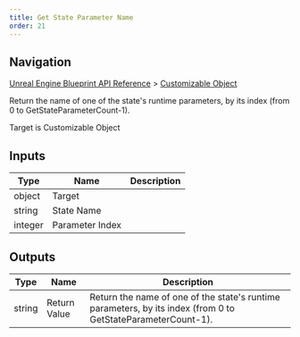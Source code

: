 ```yaml
---
title: Get State Parameter Name
order: 21
---
```

## Navigation

[Unreal Engine Blueprint API Reference](https://dev.epicgames.com/documentation/en-us/unreal-engine/BlueprintAPI) > [Customizable Object](https://dev.epicgames.com/documentation/en-us/unreal-engine/BlueprintAPI/CustomizableObject)

Return the name of one of the state's runtime parameters, by its index (from 0 to GetStateParameterCount-1).

Target is Customizable Object

## Inputs

| Type | Name | Description |
| --- | --- | --- |
| object | Target |  |
| string | State Name |  |
| integer | Parameter Index |  |

## Outputs

| Type | Name | Description |
| --- | --- | --- |
| string | Return Value | Return the name of one of the state's runtime parameters, by its index (from 0 to GetStateParameterCount-1). |

